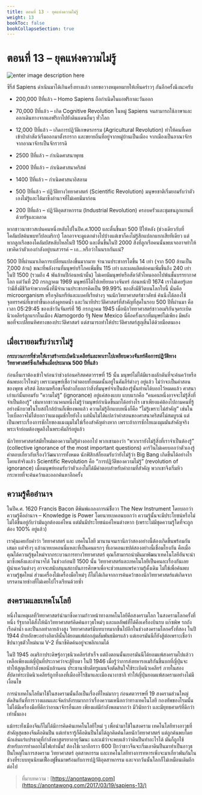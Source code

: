 ```yaml
---
title: ตอนที่ 13 - ยุคแห่งความไม่รู้
weight: 13
bookToc: false
bookCollapseSection: true
---
```



ตอนที่ 13 – ยุคแห่งความไม่รู้
===

![enter image description here](https://anontawong.files.wordpress.com/2017/03/20170319_sapiens13.png?w=676)


ซีรี่ส์ Sapiens ดำเนินมาได้เกินครึ่งทางแล้ว เลยขอวางหมุดหมายให้เห็นคร่าวๆ กันอีกครั้งนึงนะครับ

- 200,000 ปีที่แล้ว – Homo Sapiens ถือกำเนิดในแอฟริกาตะวันออก

- 70,000 ปีที่แล้ว – เกิด Cognitive Revolution ในหมู่ Sapiens จนสามารถใช้ภาษาและออกเดินทางจากแอฟริกาไปยังดินแดนอื่นๆ ทั่วโลก

- 12,000 ปีที่แล้ว – เกิดการปฏิวัติเกษตรกรรม (Agricultural Revolution) ทำให้คนที่เคยเข้าป่าล่าสัตว์เริ่มออกมาตั้งรกราก และขยายถิ่นที่อยู่จากหมู่บ้านเป็นเมือง จากเมืองเป็นอาณาจักร จากอาณาจักรเป็นจักรวรรดิ

- 2500 ปีที่แล้ว – กำเนิดศาสนาพุทธ

- 2000 ปีที่แล้ว – กำเนิดศาสนาคริสต์

- 1400 ปีที่แล้ว – กำเนิดศาสนาอิสลาม

- 500 ปีที่แล้ว – ปฏิวัติทางวิทยาศาสตร์ (Scientific Revolution) มนุษยชาติเริ่มยอมรับว่าตัวเองไม่รู้และได้มาซึ่งอำนาจที่ไม่เคยมีมาก่อน

- 200 ปีที่แล้ว – ปฏิวัติอุตสาหกรรม (Industrial Revolution) ครอบครัวและชุมชนถูกแทนที่ด้วยรัฐและตลาด

หากชาวนาชาวสเปนคนหนึ่งหลับไปในปีค.ศ.1000 และตื่นขึ้นมา 500 ปีให้หลัง (ช่วงเดียวกับที่โคลัมบัสค้นพบทวีปอเมริกา) โลกอาจจะดูแตกต่างไปบ้างแต่เขาก็คงไม่รู้สึกแปลกแยกเสียทีเดียว แต่หากลูกเรือของโคลัมบัสหลับไหลในปี 1500 และตื่นขึ้นในปี 2000 สิ่งที่ลูกเรือคนนั้นพบเจออาจทำให้เขาคิดว่าตัวเองกำลังอยู่บนสวรรค์ – เอ…หรือว่าในนรกกันแน่?

500 ปีที่ผ่านมาเกิดการเปลี่ยนแปลงขึ้นมากมาย จำนวนประชากรโตขึ้น 14 เท่า (จาก 500 ล้านเป็น 7,000 ล้าน) ขณะที่พลังงานที่มนุษย์บริโภคเพิ่มขึ้น 115 เท่า และผลผลิตต่อคนเพิ่มขึ้นถึง 240 เท่า ในปี 1500 (รวมถึง 4 พันล้านปีก่อนหน้านั้น) ไม่เคยมีมนุษย์หรือสัตว์ตัวไหนออกไปพ้นชั้นบรรยากาศโลก แต่วันที่ 20 กรกฎาคม 1969 มนุษย์ก็ได้ไปเหยียบดวงจันทร์ ก่อนหน้าปี 1674 เราไม่เคยรู้เลยว่ามีสิ่งมีชีวิตจำพวกหนึ่งที่มีจำนวนประชากรคิดเป็น 99.99% ของสิ่งมีชีวิตบนโลกใบนี้ นั่นคือ microorganism หรือจุลินทรีย์และแบคทีเรียต่างๆ จนนักวิทยาศาสตร์ชาวดัทช์ ค้นนึงได้ลองใช้จุลทรรศน์ที่เขาทำขึ้นเองส่งดูหยดน้ำ และวินาทีประวัติศาสตร์ที่สำคัญที่สุดในรอบ 500 ปีที่ผ่านมา คือเวลา 05:29:45 ของเช้าวันจันทร์ที่ 16 กรกฎาคม 1945 เมื่อนักวิทยาศาสตร์ชาวอเมริกันจุดระเบิดนิวเคลียร์ลูกแรกในเมือง Alamogordo รัฐ New Mexico นี่คือครั้งแรกที่มนุษย์ไม่เพียง มีพลังพอที่จะเปลี่ยนทิศทางของประวัติศาสตร์ แต่สามารถทำให้ประวัติศาสตร์สูญสิ้นได้ด้วยมือตนเอง

## เมื่อเรายอมรับว่าเราไม่รู้

**กระบวนการที่ช่วยให้เราสร้างระเบิดนิวเคลียร์และพาเราไปเหยียบดวงจันทร์คือการปฏิวัติทางวิทยาศาสตร์ซึ่งเกิดขึ้นเมื่อประมาณ 500 ปีที่แล้ว**

ก่อนอื่นเราต้องเข้าใจก่อนว่าช่วงก่อนคริสตศตวรรษที่ 15 นั้น มนุษย์ไม่ได้มีแรงผลักดันที่จะค้นคว้าหรือค้นพบอะไรใหม่ๆ เพราะมนุษย์เชื่อว่าคำตอบทั้งหมดนั้นอยู่ในคัมภีร์ต่างๆ อยู่แล้ว ไม่ว่าจะเป็นคำสอนของพุทธ คริสต์ อิสลามหรือขงจื๊อต่างก็บอกว่าสิ่งที่มนุษย์จำเป็นต้องรู้นั้นท่านได้บอกไว้หมดแล้ว ศาสนาเก่าแก่นั้นยอมรับ “ความไม่รู้” (ignorance) อยู่แค่สองแบบ แบบแรกคือ “คนคนหนึ่งอาจจะไม่รู้สิ่งที่จำเป็นต้องรู้” เช่นหากชาวนาคนหนึ่งไม่รู้ว่ามนุษย์กำเนิดขึ้นมาได้อย่างไร เขาเพียงแค่ต้องไปถามคนที่รู้อย่างนักบวชในโบสถ์ใกล้บ้านก็เพียงพอแล้ว ความไม่รู้อีกแบบหนึ่งก็คือ “ไม่รู้เพราะไม่สำคัญ” เช่นในไบเบิ้ลอาจไม่ได้บอกว่าแมงมุมชักใยยังไง แต่นั่นไม่ได้แปลว่าคำสอนของศาสนาคริสต์ไม่สมบูรณ์ แต่เป็นเพราะเรื่องการชักใยของแมงมุมไม่ใช่เรื่องสำคัญต่างหาก เพราะถ้าการชักใยแมงมุมมันสำคัญจริงพระเจ้าย่อมต้องพูดถึงในพระคัมภีร์อยู่แล้ว

นักวิทยาศาสตร์สมัยใหม่มองความไม่รู้ต่างออกไป พวกเขามองว่า “พวกเรายังไม่รู้สิ่งที่เราจำเป็นต้องรู้” (collective ignorance of the most important questions) ดาร์วินไม่เคยบอกว่าตัวเองรู้คำตอบเกี่ยวกับเรื่องวิวัฒนาการทั้งหมด นักฟิสิกส์ก็ยอมรับว่ายังไม่รู้ว่า Big Bang เกิดขึ้นได้อย่างไร โดยแท้จริงแล้ว Scientific Revolution คือ “การปฏิวัติของความไม่รู้” (revolution of ignorance) เมื่อมนุษย์ยอมรับว่าตัวเองไม่ได้มีคำตอบสำหรับคำถามที่สำคัญ พวกเขาจึงเริ่มหิวกระหายที่จะค้นคว้าและออกค้นหาอีกครั้ง



## ความรู้คืออำนาจ

ในปีค.ศ. 1620 Francis Bacon ตีพิมพ์แถลงการณ์ชื่่อวา The New Instrument โดยบอกว่าความรู้คืออำนาจ – Knowledge is Power โดยนายเบคอนบอกว่า ความรู้นั้นจะมีประโยชน์หรือไม่ไม่ได้ขึ้นอยู่กับว่ามันถูกต้องแค่ไหน แต่มันมีประโยชน์แค่ไหนต่างหาก (เพราะไม่มีชุดความรู้ใดที่จะถูกต้อง 100% อยู่แล้ว) 

เราคุ้นเคยกับคำว่า วิทยาศาสตร์ และ เทคโนโลยี มานานจนเรานึกว่าสองอย่างนี้ต้องเกิดขึ้นพร้อมกันเสมอ แต่จริงๆ แล้วนายเบคอนนี่แหละที่เป็นคนแรกๆ ที่เอาคอนเซปต์สองอย่างนี้เชื่อมโยงกัน คือเมื่อคุณได้ความรู้ชุดใหม่จากกระบวนการทางวิทยาศาสตร์ คุณก็สามารถนำมันมาพัฒนาเทคโนโลยีอันจะนำมาซึ่งพลังและอำนาจได้ ในช่วงก่อนปี 1500 นั้น วิทยาศาสตร์และเทคโนโลยีเป็นคนละเรื่องกันเลย ผู้นำแคว้นต่างๆ อาจจะสนับสนุนสถาบันการศึกษาเพื่อจะช่วยเผยแพร่ความรู้ดั้งเดิม ไม่ใช่เพื่อค้นพบความรู้ชุดใหม่ ส่วนเครื่องไม้เครื่องมือใหม่ๆ ก็ไม่ได้เกิดจากการค้นคว้าของนักวิทยาศาสตร์แต่เกิดจากบรรดานายช่างที่ไม่เคยไปโรงเรียนด้วยซ้ำ



## สงครามและเทคโนโลยี

หนึ่งในเหตุผลที่วิทยาศาสตร์นำมาซึ่งความก้าวหน้าทางเทคโนโลยีคือสงครามโลก ในสงครามโลกครั้งที่หนึ่ง รัฐบาลได้สั่งให้นักวิทยาศาสตร์คิดค้นอาวุธใหม่ๆ และผลลัพธ์ที่ได้คือเครื่องบินรบ แก๊ซพิษ รถถัง เรือดำน้ำ และปืนกลทำลายล้างสูง วิทยาศาสตร์มีบทบาทมากขึ้นไปอีกในช่วงสงครามโลกครั้งที่สอง ในปี 1944 ฝ่ายอักษะอย่างอิตาลีนั้นได้ยอมแพ้ต่อกลุ่มสัมพันธมิตรแล้ว แต่เยอรมันนีก็ยังสู้ต่อเพราะเชื่อว่าขีปนาวุธตัวใหม่นาม V-2 ที่นาซีคิดค้นอยู่จะพลิกเกมได้

ในปี 1945 อเมริกาประดิษฐ์อาวุธนิวเคลียร์สำเร็จ แต่ถึงตอนนั้นเยอรมันนีได้ยอมแพ้สงครามไปแล้วว เหลือเพียงแต่ญี่ปุ่นที่ประกาศว่าจะสู้ยิบตา ในปี 1946 เมื่อรู้ว่าการส่งทหารอเมริกันขึ้นบกที่ญี่ปุ่นจะทำให้สูญเสียกำลังพลนับล้านคน ประธานาธิบดีทรูแมนจึงตัดสินใจใช้ระเบิดนิวเคลียร์ ภายในสองสัปดาห์ระเบิดนิวเคลียร์ถูกทิ้งลงที่เมืองฮิโรชิมาและเมืองนางาซากิ ทำให้ญี่ปุ่นยอมแพ้สงครามอย่างไม่มีเงื่อนไข

การนำเทคโนโลยีมาใช้ในสงครามนั้นถือเป็นเรื่องที่ใหม่มากๆ ก่อนศตวรรษที่ 19 สงครามส่วนใหญ่ ตัดสินกันที่การวางแผนและจัดกำลังรบมากกว่าเรื่องความเหนือกว่าทางเทคโนโลยี กองทัพของโรมนั้นไม่ได้มีเครื่องมือที่ดีกว่าอาณาจักรอื่นเลย เพียงแต่มีกำลังพลมากกว่า มีวินัยกว่า และมียุทธศาตร์ที่ดีกว่าเท่านั้นเอง

แม้กระทั่งเมืองจีนก็ไม่ได้มีการคิดค้นเทคโนโลยีใหม่ ๆ เพื่อนำมาใช้ในสงคราม เทคโนโลยีทางอาวุธที่สำคัญสุดของจีนคือดินปืน แต่เท่าเรารู้ก็คือดินปืนไม่ได้ถูกคิดค้นโดยนักวิทยาศาสตร์ แต่ถูกค้นพบโดยนักเล่นแร่แปรธาตุที่กำลังหาสูตรยาอายุวัฒนะ และแม้ว่าจะพบแล้วว่าดินปืนทำอะไรได้ มันก็ถูกใช้สำหรับการทำดอกไม้ไฟเท่านั้น! ต้องใช้เวลาอีกราว 600 ปีกว่าชาวจีนจะเริ่มเอาดินปืนมาทำเป็นอาวุธปืนใหญ่ในการสงคราม วิทยาศาสตร์ อุตสาหกรรม และเทคโนโลยีทางการทหารเพิ่งจะมาเกี่ยวพันกันในช่วงที่ระบบทุนนิยมเฟื่องฟูขึ้นมาพร้อมกับการปฏิวัติอุตสาหกรรม และจากวันนั้นโลกก็ไม่เหมือนเดิมอีกต่อไป

> ที่มาบทความ : [https://anontawong.com](https://anontawong.com/2017/03/19/sapiens-13/)
